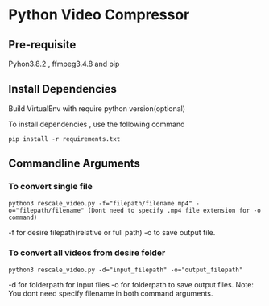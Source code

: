 # Python Video Compressor

## Pre-requisite
Pyhon3.8.2 , ffmpeg3.4.8 and pip

## Install Dependencies
Build VirtualEnv with require python version(optional)

To install dependencies , use the following command

```
pip install -r requirements.txt
```
## Commandline Arguments

### To convert single file 

```
python3 rescale_video.py -f="filepath/filename.mp4" -o="filepath/filename" (Dont need to specify .mp4 file extension for -o command)
```

-f for desire filepath(relative or full path)
-o to save output file.

### To convert all videos from desire folder 

```
python3 rescale_video.py -d="input_filepath" -o="output_filepath"
```
-d for folderpath for input files
-o for folderpath to save output files. 
Note: You dont need specify filename in both command arguments.